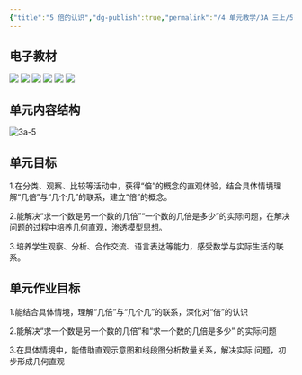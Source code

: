 ```yaml
---
{"title":"5 倍的认识","dg-publish":true,"permalink":"/4 单元教学/3A 三上/5 倍的认识/","dgPassFrontmatter":true,"noteIcon":""}
---
```



## 电子教材

<p class="grid-4">
	<img loading="lazy" decoding="async" src="https://book.pep.com.cn/1221001301141/files/mobile/56.jpg">
	<img loading="lazy" decoding="async" src="https://book.pep.com.cn/1221001301141/files/mobile/57.jpg">
	<img loading="lazy" decoding="async" src="https://book.pep.com.cn/1221001301141/files/mobile/58.jpg">
	<img loading="lazy" decoding="async" src="https://book.pep.com.cn/1221001301141/files/mobile/59.jpg">
	<img loading="lazy" decoding="async" src="https://book.pep.com.cn/1221001301141/files/mobile/60.jpg">
	<img loading="lazy" decoding="async" src="https://book.pep.com.cn/1221001301141/files/mobile/61.jpg">
</p>


## 单元内容结构

![3a-5](https://r2.edui123.com/2023/05/3a-5.png)

## 单元目标

1.在分类、观察、比较等活动中，获得“倍”的概念的直观体验，结合具体情境理解“几倍”与“几个几”的联系，建立“倍”的概念。

2.能解决“求一个数是另一个数的几倍”“一个数的几倍是多少”的实际问题，在解决问题的过程中培养几何直观，渗透模型思想。

3.培养学生观察、分析、合作交流、语言表达等能力，感受数学与实际生活的联系。

## 单元作业目标

1.能结合具体情境，理解“几倍”与“几个几”的联系，深化对“倍”的认识

2.能解决“求一个数是另一个数的几倍”和“求一个数的几倍是多少” 的实际问题

3.在具体情境中，能借助直观示意图和线段图分析数量关系，解决实际 问题，初步形成几何直观

